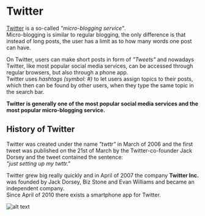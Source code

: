 # Twitter

[Twitter] is a so-called *"micro-blogging service"*.<br>
Micro-blogging is similar to regular blogging, the only difference is that instead of long posts, the user has a limit as to how many words one post can have.

On Twitter, users can make short posts in form of *"Tweets"* and nowadays Twitter, like most popular social media services, can be accessed through regular browsers, but also through a phone app.<br>
Twitter uses *hashtags (symbol: #)* to let users assign topics to their posts, which then can be found by other users, when they type the same topic in the search bar.

**Twitter is generally one of the most popular social media services and the most popular micro-blogging service.**


## History of Twitter

Twitter was created under the name *"twttr"* in March of 2006 and the first tweet was published on the 21st of March by the Twitter-co-founder Jack Dorsey and the tweet contained the sentence:<br>
*"just setting up my twttr."*

Twitter grew big really quickly and in April of 2007 the company **Twitter Inc.** was founded by Jack Dorsey, Biz Stone and Evan Williams and became an independent company.<br>
Since April of 2010 there exists a smartphone app for Twitter.

![alt text][logo]

[Twitter]: https://twitter.com/?lang=fi
[logo]: https://github.com/Nykage/GithubProject/blob/master/images/twitter-logo.png "Twitter Logo"

